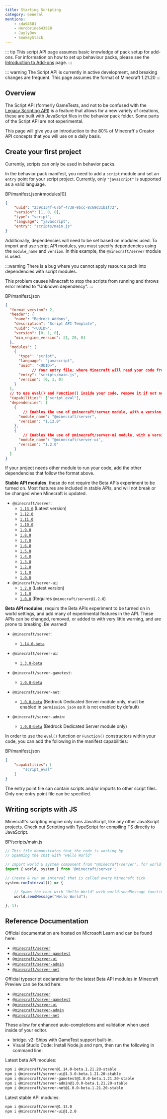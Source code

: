 ```yaml
---
title: Starting Scripting
category: General
mentions:
    - cda94581
    - Herobrine643928
    - JaylyDev
    - SmokeyStack
---
```


::: tip
This script API page assumes basic knowledge of pack setup for add-ons. For information on how to set up behaviour packs, please see the [Introduction to Add-ons](/guide/introduction) page.
:::

::: warning
The Script API is currently in active development, and breaking changes are frequent. This page assumes the format of Minecraft 1.21.20
:::

## Overview

The Script API (formerly GameTests, and not to be confused with the [Legacy Scripting API](/scripting/scripting-intro)) is a feature that allows for a new variety of creations, these are built with JavaScript files in the behavior pack folder. Some parts of the Script API are not experimental.

This page will give you an introduction to the 80% of Minecraft's Creator API concepts that you will use on a daily basis.

## Create your first project

Currently, scripts can only be used in behavior packs.

In the behavior pack manifest, you need to add a `script` module and set an `entry` point for your script project. Currently, only `"javascript"` is supported as a valid language.

<CodeHeader>BP/manifest.json#modules[0]</CodeHeader>

```json	
{
	"uuid": "239c134f-67bf-4738-9bcc-8c69d31b1f72",
	"version": [1, 0, 0],
	"type": "script",
	"language": "javascript",
	"entry": "scripts/main.js"
}
```

Additionally, dependencies will need to be set based on modules used. To import and use script API modules, you must specify dependencies using the `module_name` and `version`. In this example, the `@minecraft/server` module is used.

:::warning
There is a bug where you cannot apply resource pack into dependencies with script modules.

This problem causes Minecraft to stop the scripts from running and throws error related to "Unknown dependency".
:::

<CodeHeader>BP/manifest.json</CodeHeader>

```json
{
  "format_version": 2,
  "header": {
    "name": "Bedrock Addons",
    "description": "Script API Template",
    "uuid": "<UUID>",
    "version": [0, 1, 0],
    "min_engine_version": [1, 20, 0]
  },
  "modules": [
    {
      "type": "script",
      "language": "javascript",
      "uuid": "<UUID>",
			// Your entry file; where Minecraft will read your code from.
      "entry": "scripts/main.js",
      "version": [0, 1, 0]
    }
  ],
  // to use eval() and Function() inside your code, remove it if not neccessary
  "capabilities": ["script_eval"],
  "dependencies": [
    {
		// Enables the use of @minecraft/server module, with a version of 1.13.0.
      "module_name": "@minecraft/server",
      "version": "1.13.0"
    },
    {
		// Enables the use of @minecraft/server-ui module, with a version of 1.2.0.
      "module_name": "@minecraft/server-ui",
      "version": "1.2.0"
    }
  ]
}

```

If your project needs other module to run your code, add the other dependencies that follow the format above.

**Stable API modules**, these do not require the Beta APIs experiment to be turned on. Most features are included in stable APIs, and will not break or be changed when Minecraft is updated.

-   `@minecraft/server`:
    -   [`1.13.0`](https://www.npmjs.com/package/@minecraft/server/v/1.13.0) (Latest version)
    -   [`1.12.0`](https://www.npmjs.com/package/@minecraft/server/v/1.12.0)
    -   [`1.11.0`](https://www.npmjs.com/package/@minecraft/server/v/1.11.0)
    -   [`1.10.0`](https://www.npmjs.com/package/@minecraft/server/v/1.10.0)
    -   [`1.9.0`](https://www.npmjs.com/package/@minecraft/server/v/1.9.0)
    -   [`1.8.0`](https://www.npmjs.com/package/@minecraft/server/v/1.8.0)
    -   [`1.7.0`](https://www.npmjs.com/package/@minecraft/server/v/1.7.0)
    -   [`1.6.0`](https://www.npmjs.com/package/@minecraft/server/v/1.6.0)
    -   [`1.5.0`](https://www.npmjs.com/package/@minecraft/server/v/1.5.0)
    -   [`1.4.0`](https://www.npmjs.com/package/@minecraft/server/v/1.4.0)
    -   [`1.3.0`](https://www.npmjs.com/package/@minecraft/server/v/1.3.0)
    -   [`1.2.0`](https://www.npmjs.com/package/@minecraft/server/v/1.2.0)
    -   [`1.1.0`](https://www.npmjs.com/package/@minecraft/server/v/1.1.0)
    -   [`1.0.0`](https://www.npmjs.com/package/@minecraft/server/v/1.0.0)
-   `@minecraft/server-ui`:
    -   [`1.2.0`](https://www.npmjs.com/package/@minecraft/server-ui/v/1.2.0) (Latest version)
    -   [`1.1.0`](https://www.npmjs.com/package/@minecraft/server/v/1.1.0)
    -   [`1.0.0`](https://www.npmjs.com/package/@minecraft/server/v/1.0.0) (Requires `@minecraft/server@1.2.0`)

**Beta API modules**, requirs the Beta APIs experiment to be turned on in world settings, and add many of experimental features in the API. These APIs can be changed, removed, or added to with very little warning, and are prone to breaking. Be warned!

-   `@minecraft/server`:

    -   [`1.14.0-beta`](https://www.npmjs.com/package/@minecraft/server/v/1.14.0-beta.1.21.20-stable)

-   `@minecraft/server-ui`:
    -   [`1.3.0-beta`](https://www.npmjs.com/package/@minecraft/server-ui/v/1.3.0-beta.1.21.20-stable)
	 
-   `@minecraft/server-gametest`:

    -   [`1.0.0-beta`](https://www.npmjs.com/package/@minecraft/server-gametest/v/1.0.0-beta.1.21.20-stable)

-   `@minecraft/server-net`:

    -   [`1.0.0-beta`](https://www.npmjs.com/package/@minecraft/server-net/v/1.0.0-beta.1.21.20-stable) (Bedrock Dedicated Server module only, must be enabled in `permission.json` as it is not enabled by default)

-   `@minecraft/server-admin`:

    -   [`1.0.0-beta`](https://www.npmjs.com/package/@minecraft/server-admin/v/1.0.0-beta.1.21.20-stable) (Bedrock Dedicated Server module only)

In order to use the `eval()` function or `Function()` constructors within your code, you can add the following in the manifest capabilities:

<CodeHeader>BP/manifest.json</CodeHeader>

```json
{
	"capabilities": [
		"script_eval"
	]
}
```

The entry point file can contain scripts and/or imports to other script files. Only one entry point file can be specified.

## Writing scripts with JS

Minecraft's scripting engine only runs JavaScript, like any other JavaScript projects. Check out [Scripting with TypeScript](/typescript#script-api) for compiling TS directly to JavaScript.

<CodeHeader>BP/scripts/main.js</CodeHeader>

```js
// This file demonstrates that the code is working by
// Spamming the chat with "Hello World"

// Import world & system component from "@minecraft/server", for world & game logic.
import { world, system } from '@minecraft/server';

// Create & run an interval that is called every Minecraft tick
system.runInterval(() => {

	// Spams the chat with "Hello World" with world.sendMessage function from the API
	world.sendMessage("Hello World");

}, 1);
```

## Reference Documentation

Official documentation are hosted on Microsoft Learn and can be found here:

-   [`@minecraft/server`](https://learn.microsoft.com/minecraft/creator/scriptapi/mojang-minecraft/mojang-minecraft)
-   [`@minecraft/server-gametest`](https://learn.microsoft.com/minecraft/creator/scriptapi/mojang-gametest/mojang-gametest)
-   [`@minecraft/server-ui`](https://learn.microsoft.com/minecraft/creator/scriptapi/mojang-minecraft-ui/mojang-minecraft-ui)
-   [`@minecraft/server-admin`](https://learn.microsoft.com/minecraft/creator/scriptapi/mojang-minecraft-server-admin/mojang-minecraft-server-admin)
-   [`@minecraft/server-net`](https://learn.microsoft.com/minecraft/creator/scriptapi/mojang-net/mojang-net)

Official typescript declarations for the latest Beta API modules in Minecraft Preview can be found here:

-   [`@minecraft/server`](https://www.npmjs.com/package/@minecraft/server/v/beta)
-   [`@minecraft/server-gametest`](https://www.npmjs.com/package/@minecraft/server-gametest/v/beta)
-   [`@minecraft/server-ui`](https://www.npmjs.com/package/@minecraft/server-ui/v/beta)
-   [`@minecraft/server-admin`](https://www.npmjs.com/package/@minecraft/server-admin/v/beta)
-   [`@minecraft/server-net`](https://www.npmjs.com/package/@minecraft/server-net/v/beta)

These allow for enhanced auto-completions and validation when used inside of your editor.

-   bridge. v2: Ships with GameTest support built-in.
-   Visual Studio Code: Install Node.js and npm, then run the following in command line:

Latest beta API modules:

```bash
npm i @minecraft/server@1.14.0-beta.1.21.20-stable
npm i @minecraft/server-ui@1.3.0-beta.1.21.20-stable
npm i @minecraft/server-gametest@1.0.0-beta.1.21.20-stable
npm i @minecraft/server-admin@1.0.0-beta.1.21.20-stable
npm i @minecraft/server-net@1.0.0-beta.1.21.20-stable
```

Latest stable API modules:

```bash
npm i @minecraft/server@1.13.0
npm i @minecraft/server-ui@1.2.0
```
